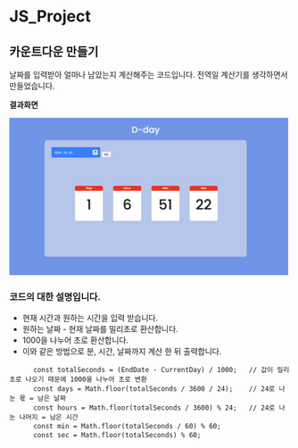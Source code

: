 # JS_Project

## 카운트다운 만들기

날짜를 입력받아 얼마나 남았는지 계산해주는 코드입니다. 전역일 계산기를 생각하면서 만들었습니다.

**결과화면**

<img src="image-1.png" alt='결과 화면' width=500>

<br>

### 코드의 대한 설명입니다.

- 현재 시간과 원하는 시간을 입력 받습니다.
- 원하는 날짜 - 현재 날짜를 밀리초로 환산합니다.
- 1000을 나누어 초로 환산합니다.
- 이와 같은 방법으로 분, 시간, 날짜까지 계산 한 뒤 출력합니다.

```
      const totalSeconds = (EndDate - CurrentDay) / 1000;   // 값이 밀리 초로 나오기 때문에 1000을 나누어 초로 변환
      const days = Math.floor(totalSeconds / 3600 / 24);    // 24로 나눈 몫 = 남은 날짜
      const hours = Math.floor(totalSeconds / 3600) % 24;   // 24로 나눈 나머지 = 남은 시간
      const min = Math.floor(totalSeconds / 60) % 60;
      const sec = Math.floor(totalSeconds) % 60;
```
